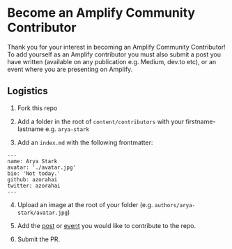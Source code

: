 # Become an Amplify Community Contributor

Thank you for your interest in becoming an Amplify Community Contributor! To add yourself as an Amplify contributor you must also submit a post you have written (available on any publication e.g. Medium, dev.to etc), or an event where you are presenting on Amplify. 

## Logistics

1. Fork this repo

2. Add a folder in the root of `content/contributors` with your firstname-lastname e.g. `arya-stark`

3. Add an `index.md` with the following frontmatter:

```
---
name: Arya Stark
avatar: './avatar.jpg'
bio: 'Not today.'
github: azorahai
twitter: azorahai
---
```

4. Upload an image at the root of your folder (e.g. `authors/arya-stark/avatar.jpg`)

5. Add the [post](https://github.com/aws-amplify/community/tree/master/content/posts) or [event](https://github.com/aws-amplify/community/tree/master/content/events) you would like to contribute to the repo.

5. Submit the PR.

